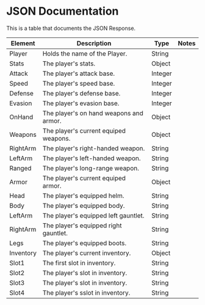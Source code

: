 # JSON Documentation

This is a table that documents the JSON Response.

| Element | Description | Type | Notes |
| ------- | ----------- | ---- | ----- |
| Player | Holds the name of the Player. | String | |
|	Stats | The player's stats. | Object | |
|		Attack |  The player's attack base. | Integer | |
|		Speed |  The player's speed base. | Integer | |
|		Defense |  The player's defense base. | Integer | |
|		Evasion |  The player's evasion base. | Integer | |
|	OnHand | The player's on hand weapons and armor. | Object | |
|		Weapons |  The player's current equiped weapons. | Object | |
|			RightArm |  The player's right-handed weapon. | String | |
|			LeftArm |  The player's left-handed weapon. | String | |
|			Ranged |  The player's long-range weapon. | String | |
|		Armor |  The player's current equiped armor. | Object | |
|			Head |  The player's equipped helm. | String | |
|			Body |  The player's equipped body. | String | |
|			LeftArm |  The player's equipped left gauntlet. | String | |
|			RightArm |  The player's equipped right gauntlet. | String | |
|			Legs |  The player's equipped boots. | String | |
|		Inventory |  The player's current inventory. | Object | |
|			Slot1 |  The first slot in inventory. | String | |
|			Slot2 |  The player's slot in inventory. | String | |
|			Slot3 |  The player's slot in inventory. | String | |
|			Slot4 |  The player's sslot in inventory. | String | |
